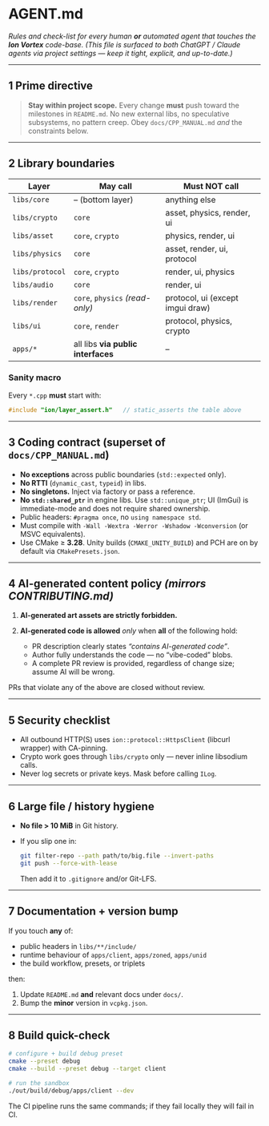 # AGENT.md

*Rules and check-list for every human **or** automated agent that touches the **Ion Vortex** code-base.*
*(This file is surfaced to both ChatGPT / Claude agents via project settings — keep it tight, explicit, and up-to-date.)*

---

## 1   Prime directive

> **Stay within project scope.**
> Every change **must** push toward the milestones in `README.md`.
> No new external libs, no speculative subsystems, no pattern creep.
> Obey `docs/CPP_MANUAL.md` *and* the constraints below.

---

## 2   Library boundaries

| Layer           | May call                           | **Must NOT** call                |
| --------------- | ---------------------------------- | -------------------------------- |
| `libs/core`     | – (bottom layer)                   | anything else                    |
| `libs/crypto`   | `core`                             | asset, physics, render, ui       |
| `libs/asset`    | `core`, `crypto`                   | physics, render, ui              |
| `libs/physics`  | `core`                             | asset, render, ui, protocol      |
| `libs/protocol` | `core`, `crypto`                   | render, ui, physics              |
| `libs/audio`    | `core`                             | render, ui                       |
| `libs/render`   | `core`, `physics` *(read-only)*    | protocol, ui (except imgui draw) |
| `libs/ui`       | `core`, `render`                   | protocol, physics, crypto        |
| `apps/*`        | all libs **via public interfaces** | –                                |

### Sanity macro

Every `*.cpp` **must** start with:

```cpp
#include "ion/layer_assert.h"   // static_asserts the table above
```

---

## 3   Coding contract (superset of `docs/CPP_MANUAL.md`)

* **No exceptions** across public boundaries (`std::expected` only).
* **No RTTI** (`dynamic_cast`, `typeid`) in libs.
* **No singletons.**  Inject via factory or pass a reference.
* **No `std::shared_ptr`** in engine libs.  Use `std::unique_ptr`; UI (ImGui) is immediate-mode and does not require shared ownership.
* Public headers: `#pragma once`, no `using namespace std`.
* Must compile with `-Wall -Wextra -Werror -Wshadow -Wconversion` (or MSVC equivalents).
* Use CMake ≥ **3.28**.  Unity builds (`CMAKE_UNITY_BUILD`) and PCH are on by default via `CMakePresets.json`.

---

## 4   AI-generated content policy  *(mirrors CONTRIBUTING.md)*

1. **AI-generated art assets are strictly forbidden.**
2. **AI-generated code is allowed** *only* when **all** of the following hold:

   * PR description clearly states *“contains AI-generated code”*.
   * Author fully understands the code — no “vibe-coded” blobs.
   * A complete PR review is provided, regardless of change size; assume AI will be wrong.

PRs that violate any of the above are closed without review.

---

## 5   Security checklist

* All outbound HTTP(S) uses `ion::protocol::HttpsClient` (libcurl wrapper) with CA-pinning.
* Crypto work goes through `libs/crypto` only — never inline libsodium calls.
* Never log secrets or private keys.  Mask before calling `ILog`.

---

## 6   Large file / history hygiene

* **No file > 10 MiB** in Git history.
* If you slip one in:

  ```bash
  git filter-repo --path path/to/big.file --invert-paths
  git push --force-with-lease
  ```

  Then add it to `.gitignore` and/or Git-LFS.

---

## 7   Documentation + version bump

If you touch **any** of:

* public headers in `libs/**/include/`
* runtime behaviour of `apps/client`, `apps/zoned`, `apps/unid`
* the build workflow, presets, or triplets

then:

1. Update `README.md` **and** relevant docs under `docs/`.
2. Bump the **minor** version in `vcpkg.json`.

---

## 8   Build quick-check

```bash
# configure + build debug preset
cmake --preset debug
cmake --build --preset debug --target client

# run the sandbox
./out/build/debug/apps/client --dev
```

The CI pipeline runs the same commands; if they fail locally they will fail in CI.
